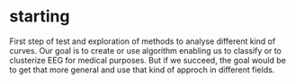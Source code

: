# starting

First step of test and exploration of methods to analyse different kind of curves.
Our goal is to create or use algorithm enabling us to classify or to clusterize EEG for medical purposes. But if we succeed, the goal would be to get that more general and use that kind of approch in different fields.

